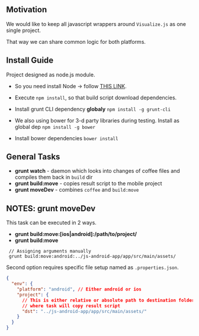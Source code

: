 Motivation
----------

We would like to keep all javascript wrappers around `Visualize.js` as one single project.

That way we can share common logic for both platforms.

Install Guide
-------------

Project designed as node.js module.

-	So you need install Node -> follow [THIS LINK](http://nodejs.org/).

-	Execute `npm install`, so that build script download dependencies.

-	Install grunt CLI dependency **globaly** `npm install -g grunt-cli`

-	We also using bower for 3-d party libraries during testing. Install as global dep `npm install -g bower`

-	Install bower dependencies `bower install`

General Tasks
-------------

-	**grunt watch** - daemon which looks into changes of coffee files and compiles them back in `build` dir
-	**grunt build:move** - copies result script to the mobile project
-	**grunt moveDev** - combines `coffee` and `build:move`

NOTES: grunt moveDev
--------------------

This task can be executed in 2 ways.

-	**grunt build:move:[ios|android]:/path/to/project/**
-	**grunt build:move**

```
 // Assigning arguments manually
 grunt build:move:android:../js-android-app/app/src/main/assets/
```

Second option requires specific file setup named as `.properties.json`.

```json
{
  "env": {
    "platform": "android", // Either android or ios
    "project": {
      // This is either relative or absolute path to destination folder
      // where task will copy result script
      "dst": "../js-android-app/app/src/main/assets/"
    }
  }
}
```
